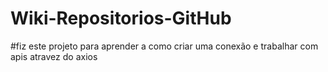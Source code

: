 # Wiki-Repositorios-GitHub
#fiz este projeto para aprender a como criar uma conexão e trabalhar com apis atravez do axios
 
